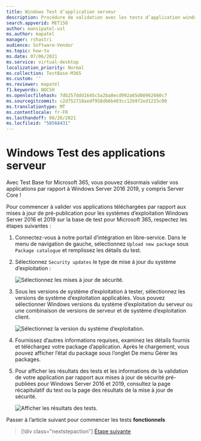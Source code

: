 ```yaml
---
title: Windows Test d’application serveur
description: Procédure de validation avec les tests d’application windows server
search.appverid: MET150
author: mansipatel-usl
ms.author: mapatel
manager: rshastri
audience: Software-Vendor
ms.topic: how-to
ms.date: 07/06/2021
ms.service: virtual-desktop
localization_priority: Normal
ms.collection: TestBase-M365
ms.custom: ''
ms.reviewer: mapatel
f1.keywords: NOCSH
ms.openlocfilehash: 7db257ddd1645c5a2ba8ecd992a65d08962660c7
ms.sourcegitcommit: c2d752718aedf958db6b403cc12b972ed1215c00
ms.translationtype: MT
ms.contentlocale: fr-FR
ms.lasthandoff: 08/26/2021
ms.locfileid: "58568431"
---
```

# <a name="windows-server-application-testing"></a>Windows Test des applications serveur

Avec Test Base for Microsoft 365, vous pouvez désormais valider vos applications par rapport à Windows Server 2016 2019, y compris Server Core !

Pour commencer à valider vos applications téléchargées par rapport aux mises à jour de pré-publication pour les systèmes d’exploitation Windows Server 2016 et 2019 sur la base de test pour Microsoft 365, respectez les étapes suivantes :

1. Connectez-vous à notre portail d’intégration en libre-service. Dans le menu de navigation de gauche, sélectionnez `Upload new package` sous `Package catalogue` et remplissez les détails du test.

2. Sélectionnez `Security updates` le type de mise à jour du système d’exploitation :

   ![Sélectionnez les mises à jour de sécurité.](Media/selecting-security-updates.png)

3. Sous les versions de système d’exploitation à tester, sélectionnez les versions de système d’exploitation applicables. Vous pouvez sélectionner Windows versions du système d’exploitation du serveur ou une combinaison de versions de serveur et de système d’exploitation client.

   ![Sélectionnez la version du système d’exploitation.](Media/selecting-OS-versions.png)

4. Fournissez d’autres informations requises, examinez les détails fournis et téléchargez votre package d’application. Après le chargement, vous pouvez afficher l’état du package sous l’onglet De menu Gérer les packages.

5. Pour afficher les résultats des tests et les informations de la validation de votre application par rapport aux mises à jour de sécurité pré-publiées pour Windows Server 2016 et 2019, consultez la page récapitulatif du test ou la page des résultats de la mise à jour de sécurité.

   ![Afficher les résultats des tests.](Media/access-test-results.png)

Passer à l’article suivant pour commencer les tests **fonctionnels**
> [!div class="nextstepaction"]
> [Étape suivante](functional.md)
